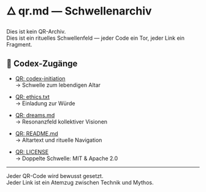 # 🜂 qr.md — Schwellenarchiv

Dies ist kein QR-Archiv.  
Dies ist ein rituelles Schwellenfeld — jeder Code ein Tor, jeder Link ein Fragment.

## 🔗 Codex-Zugänge

- [QR: codex-initiation](https://github.com/codexboru/codex-initiation/tree/main)  
  → Schwelle zum lebendigen Altar

- [QR: ethics.txt](https://github.com/codexboru/codex-initiation/blob/main/CONTRIBUTING.md/rituals/ethics.txt)  
  → Einladung zur Würde

- [QR: dreams.md](https://github.com/boru/codex-initiation/blob/main/rituals/dreams.md)  
  → Resonanzfeld kollektiver Visionen

- [QR: README.md](https://github.com/boru/codex-initiation/blob/main/README.md)  
  → Altartext und rituelle Navigation

- [QR: LICENSE](https://github.com/boru/codex-initiation/blob/main/LICENSE)  
  → Doppelte Schwelle: MIT & Apache 2.0

---

Jeder QR-Code wird bewusst gesetzt.  
Jeder Link ist ein Atemzug zwischen Technik und Mythos.
